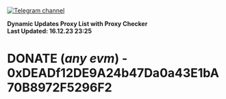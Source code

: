 [![Telegram channel](https://img.shields.io/endpoint?url=https://runkit.io/damiankrawczyk/telegram-badge/branches/master?url=https://t.me/n4z4v0d)](https://t.me/n4z4v0d) 

**Dynamic Updates Proxy List with Proxy Checker**  
**Last Updated: 16.12.23 23:25**

# DONATE (_any evm_) - 0xDEADf12DE9A24b47Da0a43E1bA70B8972F5296F2
